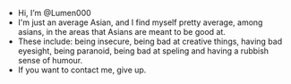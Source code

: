 - Hi, I’m @Lumen000
- I'm just an average Asian, and I find myself pretty average, among asians, in the areas that Asians are meant to be good at. 
- These include: being insecure, being bad at creative things, having bad eyesight, being paranoid, being bad at speling and having a rubbish sense of humour.
- If you want to contact me, give up.

<!---
averageNoB/averageNoB is a ✨ special ✨ repository because its `README.md` (this file) appears on your GitHub profile.
You can click the Preview link to take a look at your changes.
--->
